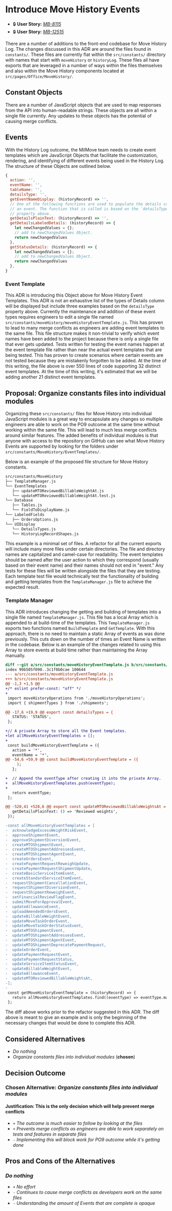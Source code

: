 # Introduce Move History Events

- 🔒 **User Story:** [_MB-8115_](https://dp3.atlassian.net/browse/MB-8115)
- 🔒 **User Story:** [_MB-12515_](https://dp3.atlassian.net/browse/MB-12515)

There are a number of additions to the front-end codebase for Move History Log.
The changes discussed in this ADR are around the files found in `constants/`.
These files are currently flat within the `src/constants/` directory with names
that start with `moveHistory` or `historyLog`. These files all have exports that
are leveraged in a number of ways within the files themselves and also within
the Move History components located at `src/pages/Office/MoveHistory/`.

## Constant Objects

There are a number of JavaScript objects that are used to map responses from the
API into human-readable strings. These objects are all within a single file
currently. Any updates to these objects has the potential of causing merge
conflicts.

## Events

With the History Log outcome, the MilMove team needs to create event templates
which are JavaScript Objects that facilitate the customization, rendering, and
identifying of different events being used in the History Log. The structure of
these Objects are outlined below.

```javascript
{
  action: '',
  eventName: '',
  tableName: '',
  detailsType: '',
  getEventNameDisplay: (historyRecord) => '',
  // One of the following functions are used to populate the details column of
  // an event. The function that is called is based on the `detailsType`
  // property above.
  getDetailsPlainText: (historyRecord) => '',
  getDetailsLabeledDetails: (historyRecord) => {
    let newChangedValues = {};
    // add to newChangedValues Object.
    return newChangedValues
  },
  getStatusDetails: (historyRecord) => {
    let newChangedValues = {};
    // add to newChangedValues Object.
    return newChangedValues
  },
}
```

### Event Template

This ADR is introducing this Object above for Move History Event Templates. This
ADR is not an exhaustive list of the types of Details column will be displayed
but include three examples based on the `detailsType` property above. Currently
the maintenance and addition of these event types requires engineers to edit a
single file named `src/constants/moveHistory/moveHistoryEventTemplate.js`. This
has proven to lead to many merge conflicts as engineers are adding event
templates to the same file. This file structure makes it non-trivial to verify
which event names have been added to the project because there is only a single
file that ever gets updated. Tests written for testing the event names happen at
the event template file rather than near the actual event templates that are
being tested. This has proven to create scenarios where certain events are not
tested because they are mistakenly forgotten to be added. At the time of this
writing, the file above is over 550 lines of code supporting 32 distinct event
templates. At the time of this writing, it's estimated that we will be adding
another 21 distinct event templates.

## Proposal: Organize constants files into individual modules

Organizing these `src/constants/` files for Move History into individual
JavaScript modules is a great way to encapsulate any changes so multiple
engineers are able to work on the PO9 outcome at the same time without working
within the same file. This will lead to much less merge conflicts around similar
features. The added benefits of individual modules is that anyone with access to
the repository on GitHub can see what Move History Events are supported by
looking for the folders under `src/constants/MoveHistory/EventTemplates/`.

Below is an example of the proposed file structure for Move History constants.

```sh
src/constants/MoveHistory
├── TemplateManager.js
└── EventTemplates
   ├── updateMTOReviewedBillableWeightAt.js
   └── updateMTOReviewedBillableWeightAt.test.js
└── Database
   ├── Tables.js
   └── FieldToDisplayName.js
└── LabeledFields
   ├── OrdersOptions.js
└── UIDisplay
   └── DetailsTypes.js
   └── HistoryLogRecordShapes.js
```

This example is a minimal set of files. A refactor for all the current exports
will include many more files under certain directories. The file and directory
names are capitalized and camel-case for readability. The event templates should
be named after the user action to which they correspond (usually based on their
event name) and their names should not end in "event." Any tests for these files
will be written alongside the files that they are testing. Each template test
file would technically test the functionality of building and getting templates
from the `TemplateManager.js` file to achieve the expected result.

### Template Manager

This ADR introduces changing the getting and building of templates into a single
file named `TemplateManager.js`. This file has a local Array which is appended
to at build-time of the templates. This `TemplateManager.js` exports two
functions named `BuildTemplate` and `GetTemplate`. With this approach, there is
no need to maintain a static Array of events as was done previously. This cuts
down on the number of times an Event Name is written in the codebase. Below is
an example of the changes related to using this Array to store events at build
time rather than maintaining the Array manually.

```diff
diff --git a/src/constants/moveHistoryEventTemplate.js b/src/constants/moveHistoryEventTemplate.js
index 99b505f090..3c1f0b0cae 100644
--- a/src/constants/moveHistoryEventTemplate.js
+++ b/src/constants/moveHistoryEventTemplate.js
@@ -1,3 +1,5 @@
+/* eslint prefer-const: "off" */
+
 import moveHistoryOperations from './moveHistoryOperations';
 import { shipmentTypes } from './shipments';

@@ -17,6 +19,9 @@ export const detailsTypes = {
   STATUS: 'STATUS',
 };

+// A private Array to store all the Event templates.
+let allMoveHistoryEventTemplates = [];
+
 const buildMoveHistoryEventTemplate = ({
   action = '*',
   eventName = '*',
@@ -54,6 +59,9 @@ const buildMoveHistoryEventTemplate = ({
     );
   };

+  // Append the eventType after creating it into the private Array.
+  allMoveHistoryEventTemplates.push(eventType);
+
   return eventType;
 };

@@ -520,41 +528,6 @@ export const updateMTOReviewedBillableWeightsAt = buildMoveHistoryEventTemplate(
   getDetailsPlainText: () => 'Reviewed weights',
 });

-const allMoveHistoryEventTemplates = [
-  acknowledgeExcessWeightRiskEvent,
-  approveShipmentEvent,
-  approveShipmentDiversionEvent,
-  createMTOShipmentEvent,
-  createMTOShipmentAddressesEvent,
-  createMTOShipmentAgentEvent,
-  createOrdersEvent,
-  createPaymentRequestReweighUpdate,
-  createPaymentRequestShipmentUpdate,
-  createBasicServiceItemEvent,
-  createStandardServiceItemEvent,
-  requestShipmentCancellationEvent,
-  requestShipmentDiversionEvent,
-  requestShipmentReweighEvent,
-  setFinancialReviewFlagEvent,
-  submitMoveForApprovalEvent,
-  updateAllowanceEvent,
-  uploadAmendedOrdersEvent,
-  updateBillableWeightEvent,
-  updateMoveTaskOrderEvent,
-  updateMoveTaskOrderStatusEvent,
-  updateMTOShipmentEvent,
-  updateMTOShipmentAddressesEvent,
-  updateMTOShipmentAgentEvent,
-  updateMTOShipmentDeprecatePaymentRequest,
-  updateOrderEvent,
-  updatePaymentRequestEvent,
-  updatePaymentRequestStatus,
-  updateServiceItemStatusEvent,
-  updateBillableWeightEvent,
-  updateAllowanceEvent,
-  updateMTOReviewedBillableWeightsAt,
-];
-
 const getMoveHistoryEventTemplate = (historyRecord) => {
   return allMoveHistoryEventTemplates.find((eventType) => eventType.matches(historyRecord)) || undefinedEvent;
 };
```

The diff above works prior to the refactor suggested in this ADR. The diff above
is meant to give an example and is only the beginning of the necessary changes
that would be done to complete this ADR.

## Considered Alternatives

- _Do nothing_
- _Organize constants files into individual modules_ (**chosen**)

## Decision Outcome

### Chosen Alternative: _Organize constants files into individual modules_

#### Justification: This is the only decision which will help prevent merge conflicts

- `+` _The outcome is much easier to follow by looking at the files_
- `+` _Prevents merge conflicts as engineers are able to work separately on
  tests and features in separate files_
- `-` _Implementing this will block work for PO9 outcome while it's getting done_

## Pros and Cons of the Alternatives

### _Do nothing_

- `+` _No effort_
- `-` _Continues to cause merge conflicts as developers work on the same files_
- `-` _Understanding the amount of Events that are complete is opaque_
